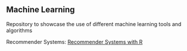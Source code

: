 ## Machine Learning

Repository to showcase the use of different machine learning tools and algorithms


Recommender Systems:
[Recommender Systems with R](https://github.com/joshuargst/Machine-Learning-with-R-and-Python/blob/main/Recommender%20Systems/R/RecommenderSystems.md)
